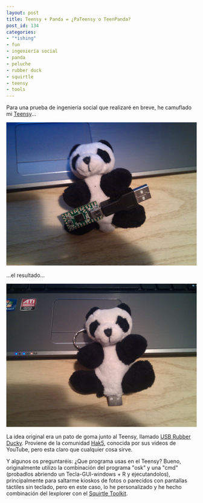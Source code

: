 ```yaml
---
layout: post
title: Teensy + Panda = ¿PaTeensy o TeenPanda?
post_id: 134
categories: 
- "*ishing"
- fun
- ingeniería social
- panda
- peluche
- rubber duck
- squirtle
- teensy
- tools
---
```


Para una prueba de ingeniería social que realizaré en breve, he camuflado mi 
[Teensy](http://www.pjrc.com/store/teensy.html)...

[![Un peluche panda y mi teensy](/images/2011/07/img_20110712_213424.jpg)](/images/2011/07/img_20110712_213424.jpg)

...el resultado...

[![Hibrido USB - Peluche](/images/2011/07/img_20110712_215546.jpg)](/images/2011/07/img_20110712_215546.jpg)

La idea original era un pato de goma junto al Teensy, llamado 
[USB Rubber Ducky](http://www.google.com/search?q=USB+rubber+ducky). Proviene de la comunidad 
[Hak5](http://hak5.org/), conocida por sus videos de YouTube, pero esta claro que cualquier cosa sirve.

Y algunos os preguntaréis: ¿Que programa usas en el Teensy? Bueno, originalmente utilizo la combinación del programa "osk" y una "cmd" (probadlos abriendo un Tecla-GUI-windows + R y ejecutandolos), principalmente para saltarme kioskos de fotos o parecidos con pantallas táctiles sin teclado, pero en este caso, lo he personalizado y he hecho combinación del Iexplorer con el 
[Squirtle Toolkit](http://code.google.com/p/squirtle/).